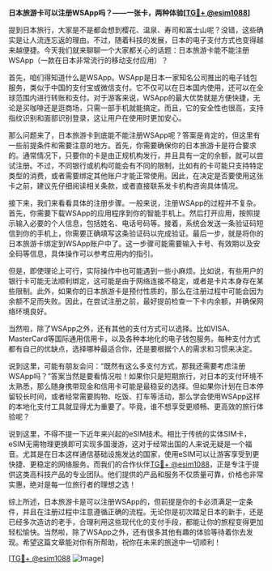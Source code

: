 **日本旅游卡可以注册WSApp吗？——一张卡，两种体验[[TG💪+ @esim1088](https://t.me/s/esim1088)]**

提到日本旅行，大家是不是都会想到樱花、温泉、寿司和富士山呢？没错，这些确实是让人流连忘返的理由。不过，随着科技的发展，日本的电子支付方式也变得越来越便捷。今天我们就来聊聊一个大家都关心的话题：日本旅游卡能不能注册WSApp（一款在日本非常流行的移动支付应用）？

首先，咱们得知道什么是WSApp。WSApp是日本一家知名公司推出的电子钱包服务，类似于中国的支付宝或微信支付。它不仅可以在日本国内使用，还可以在全球范围内进行转账和支付。对于游客来说，WSApp的最大优势就是方便快捷，无论是买咖啡还是逛商场，只需一部手机就能搞定。而且，它的安全性也很高，支持指纹识别和面部识别登录，这让用户在使用时更加安心。

那么问题来了，日本旅游卡到底能不能注册WSApp呢？答案是肯定的，但这里有一些前提条件和需要注意的地方。首先，你需要确保你的日本旅游卡是符合要求的。通常情况下，只要你的卡是由正规机构发行，并且具有一定的余额，就可以尝试注册。不过，不同银行或机构可能会有不同的限制，比如有的卡可能只支持特定类型的消费，或者需要绑定其他账户才能正常使用。因此，在决定是否要使用这张卡之前，建议先仔细阅读相关条款，或者直接联系发卡机构咨询具体情况。

接下来，我们来看看具体的注册步骤。一般来说，注册WSApp的过程并不复杂。首先，你需要下载WSApp的应用程序到你的智能手机上。然后打开应用，按照提示输入必要的个人信息，包括姓名、电话号码等。接着，系统会发送一条验证码短信到你的手机上，你需要正确填写这条验证码以完成验证。最后一步，就是将你的日本旅游卡绑定到WSApp账户中了。这一步骤可能需要输入卡号、有效期以及安全码等信息，具体操作可以参考应用内的指引。

但是，即使理论上可行，实际操作中也可能遇到一些小麻烦。比如说，有些用户的银行卡可能无法顺利绑定，这可能是由于网络连接不稳定，或者是卡片本身存在某些限制。此外，如果你的日本旅游卡是预付性质的，那么在注册过程中可能会因为余额不足而失败。因此，在尝试注册之前，最好提前检查一下卡内余额，并确保网络环境良好。

当然啦，除了WSApp之外，还有其他的支付方式可以选择。比如VISA、MasterCard等国际通用信用卡，以及各种本地化的电子钱包服务。每种支付方式都有自己的优缺点，选择哪种最适合你，还是要根据个人的需求和习惯来决定。

说到这里，可能有朋友会问：“既然有这么多支付方式，那我还需要考虑注册WSApp吗？”答案当然是要看情况啦！如果你只是短期旅行，对日本的支付环境不太熟悉，那么随身携带现金和信用卡可能是最稳妥的选择。但如果你计划在日本停留较长时间，或者经常需要购物、吃饭、打车等活动，那么学会使用WSApp这样的本地化支付工具就显得尤为重要了。毕竟，谁不想享受更顺畅、更高效的旅行体验呢？

说到这里，不得不提一下近年来兴起的eSIM技术。相比于传统的实体SIM卡，eSIM无需物理更换即可实现多国漫游，这对于经常出国的人来说无疑是一个福音。尤其是在日本这样通信基础设施发达的国家，使用eSIM可以让游客享受到更快捷、更稳定的网络服务。而我们的合作伙伴[TG💪+ @esim1088](https://t.me/s/esim1088)，正是专注于提供这类高科技产品的专业团队。他们提供的产品和服务不仅质量可靠，价格也非常实惠，绝对是每一位旅行者的理想之选！

综上所述，日本旅游卡是可以注册WSApp的，但前提是你的卡必须满足一定条件，并且在注册过程中注意遵循正确的流程。无论你是初次踏足日本的新手，还是已经多次造访的老手，合理利用这些现代化的支付手段，都能让你的旅程变得更加轻松愉快。当然啦，除了WSApp之外，还有很多其他有趣的体验等待着你去发现。希望这篇文章能对你有所帮助，祝你在未来的旅途中一切顺利！

[[TG💪+ @esim1088](https://t.me/s/esim1088) ![Image](https://i.postimg.cc/4NQfJmqS/Snipaste-2025-05-13-00-14-12.png)]